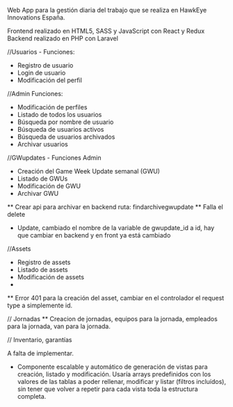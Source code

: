 
Web App para la gestión diaria del trabajo que se realiza en HawkEye Innovations España.

Frontend realizado en HTML5, SASS y JavaScript con React y Redux
Backend realizado en PHP con Laravel

//Usuarios - Funciones:
- Registro de usuario
- Login de usuario
- Modificación del perfil

//Admin Funciones:
- Modificación de perfiles
- Listado de todos los usuarios
- Búsqueda por nombre de usuario
- Búsqueda de usuarios activos
- Búsqueda de usuarios archivados
- Archivar usuarios


//GWupdates - Funciones Admin
- Creación del Game Week Update semanal (GWU)
- Listado de GWUs
- Modificación de GWU
- Archivar GWU

** Crear api para archivar en backend ruta: findarchivegwupdate
** Falla el delete
 - Update, cambiado el nombre de la variable de gwupdate_id a id, hay que cambiar en backend y en front ya está cambiado

//Assets
- Registro de assets
- Listado de assets
- Modificación de assets
- 

** Error 401 para la creación del asset, cambiar en el controlador el request type a simplemente id.

// Jornadas
** Creacion de jornadas, equipos para la jornada, empleados para la jornada, van para la jornada.

// Inventario, garantías

A falta de implementar.

- Componente escalable y automático de generación de vistas para creación, listado y modificación. Usaría arrays predefinidos con los valores de las tablas a poder rellenar, modificar y listar (filtros incluídos), sin tener que volver a repetir para cada vista toda la estructura completa.

